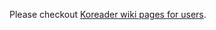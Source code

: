 Please checkout [Koreader wiki pages for users](https://github.com/koreader/koreader/wiki#for-users).